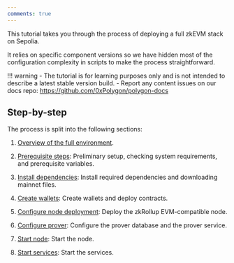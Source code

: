 ```yaml
---
comments: true
---
```


This tutorial takes you through the process of deploying a full zkEVM stack on Sepolia.

It relies on specific component versions so we have hidden most of the configuration complexity in scripts to make the process straightforward.

!!! warning
    - The tutorial is for learning purposes only and is not intended to describe a latest stable version build.
    - Report any content issues on our docs repo: https://github.com/0xPolygon/polygon-docs

## Step-by-step

The process is split into the following sections:

1. [Overview of the full environment](environment-overview.md).

2. [Prerequisite steps](prerequisites.md): Preliminary setup, checking system requirements, and prerequisite variables.

3. [Install dependencies](install-dependencies.md): Install required dependencies and downloading mainnet files.

4. [Create wallets](create-wallets.md): Create wallets and deploy contracts.

5. [Configure node deployment](configure-node-deployment.md): Deploy the zkRollup EVM-compatible node.

6. [Configure prover](configure-prover.md): Configure the prover database and the prover service.

7. [Start node](start-node.md): Start the node.

8. [Start services](start-services.md): Start the services.